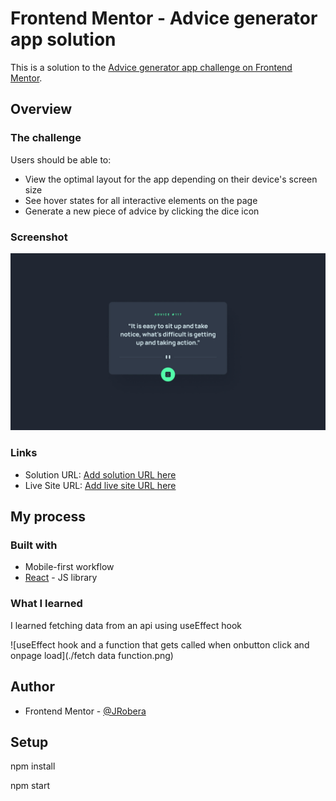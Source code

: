 # Frontend Mentor - Advice generator app solution

This is a solution to the [Advice generator app challenge on Frontend Mentor](https://www.frontendmentor.io/challenges/advice-generator-app-QdUG-13db). 

## Overview

### The challenge

Users should be able to:

- View the optimal layout for the app depending on their device's screen size
- See hover states for all interactive elements on the page
- Generate a new piece of advice by clicking the dice icon

### Screenshot

![](./design/desktop-design.jpg)

### Links

- Solution URL: [Add solution URL here](https://www.frontendmentor.io/solutions/react-advice-generator-app-flJ_H0o-HK)
- Live Site URL: [Add live site URL here](https://jrobera.github.io/Advice-generator-app/)

## My process

### Built with
- Mobile-first workflow
- [React](https://reactjs.org/) - JS library

### What I learned
I learned fetching data from an api using useEffect hook

![useEffect hook and a function that gets called when onbutton click and onpage load](./fetch data function.png)

## Author

- Frontend Mentor - [@JRobera](https://www.frontendmentor.io/profile/JRobera)

## Setup

npm install

npm start

